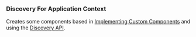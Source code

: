 ### Discovery For Application Context

Creates some components based in [Implementing Custom Components](https://github.com/mediascape/application-context/tree/master/API#implementing-custom-components) and using the [Discovery API](https://github.com/mediascape/discovery-self/tree/master/API).
